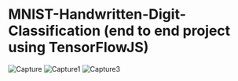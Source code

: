 # MNIST-Handwritten-Digit-Classification  (end to end project using TensorFlowJS)
![Capture](https://user-images.githubusercontent.com/67506414/96346623-66d30900-10ba-11eb-8e56-12498dcc4ec6.PNG)
![Capture1](https://user-images.githubusercontent.com/67506414/96346636-7f432380-10ba-11eb-95c1-52ede49233d8.PNG)
![Capture3](https://user-images.githubusercontent.com/67506414/96346684-c6311900-10ba-11eb-96c0-e4f703926f13.PNG)
